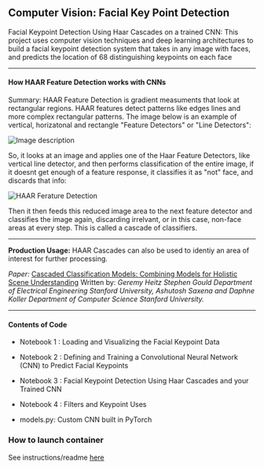 ## Computer Vision: Facial Key Point Detection ##
Facial Keypoint Detection Using Haar Cascades on a trained CNN: This project uses computer vision techniques and deep learning architectures to build a facial keypoint detection system that takes in any image with faces, and predicts the location of 68 distinguishing keypoints on each face

 --------------------------------------------------------------
 
 #### How HAAR Feature Detection works with CNNs ####
 
Summary: HAAR Feature Detection is gradient measuments that look at rectangular regions. HAAR features detect patterns like edges lines and more complex rectangular patterns. The image below is an example of vertical, horizatonal and rectangle "Feature Detectors" or "Line Detectors":

 ![Image description](https://github.com/joehoeller/Computer-Vision-Facial-Key-Point-Detection/blob/master/app/facial-keypoint-detection/misc/haar-features.png)

So, it looks at an image and applies one of the Haar Feature Detectors, like vertical line detector, and then performs classification of the entire image, if it doesnt get enough of a feature response, it classifies it as "not" face, and discards that info:

 ![HAAR Ferature Detection](https://github.com/joehoeller/Computer-Vision-Facial-Key-Point-Detection/blob/master/app/facial-keypoint-detection/misc/not-face.png)

Then it then feeds this reduced image area to the next feature detector and classifies the image again, discarding irrelvant, or in this case, non-face areas at every step. This is called a cascade of classifiers.


--------------------------------------------------------------

<strong>Production Usage:</strong> 
HAAR Cascades can also be used to identiy an area of interest for further processing.

<em>Paper:</em> 
[Cascaded Classification Models:
Combining Models for Holistic Scene Understanding](http://ai.stanford.edu/people/koller/Papers/Heitz+al:NIPS08a.pdf)
Written by: <em>Geremy Heitz Stephen Gould Department of Electrical Engineering Stanford University, Ashutosh Saxena and Daphne Koller Department of Computer Science Stanford University.</em>

--------------------------------------------------------------
 
 #### Contents of Code 
 
- Notebook 1 : Loading and Visualizing the Facial Keypoint Data

- Notebook 2 : Defining and Training a Convolutional Neural Network (CNN) to Predict Facial Keypoints

- Notebook 3 : Facial Keypoint Detection Using Haar Cascades and your Trained CNN

- Notebook 4 : Filters and Keypoint Uses

- models.py: Custom CNN built in PyTorch


### How to launch container

See instructions/readme [here](https://github.com/joehoeller/NVIDIA-GPU-Tensor-Core-Accelerator-PyTorch-OpenCV)
